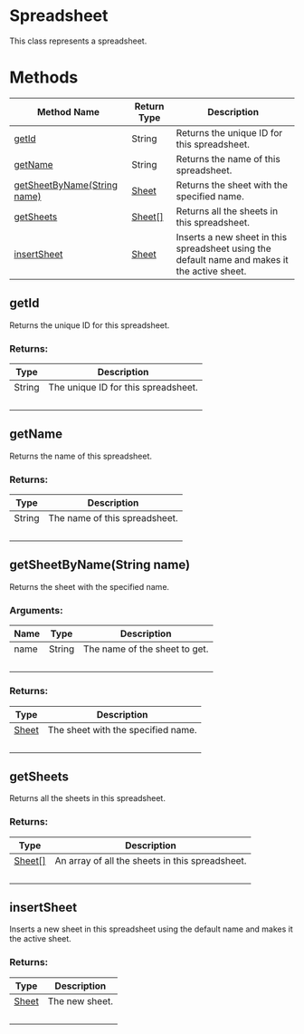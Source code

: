 # Spreadsheet
This class represents a spreadsheet.

# Methods
|Method Name|Return Type|Description|
|-|-|-
[getId](#getid)|String|Returns the unique ID for this spreadsheet.<br />
[getName](#getname)|String|Returns the name of this spreadsheet.<br />
[getSheetByName(String name)](#getsheetbyname~string-name~)|[Sheet](./Sheet)|Returns the sheet with the specified name.
[getSheets](#getsheets)|[Sheet[]](./Sheet)|Returns all the sheets in this spreadsheet.<br />
[insertSheet](#insertsheet)|[Sheet](./Sheet)|Inserts a new sheet in this spreadsheet using the default name and makes it the active sheet.<br />

## <a name="getid"></a>getId
Returns the unique ID for this spreadsheet.

### Returns:
|Type|Description|
|-|-
String|The unique ID for this spreadsheet.
&nbsp;|&nbsp;
## <a name="getname"></a>getName
Returns the name of this spreadsheet.

### Returns:
|Type|Description|
|-|-
String|The name of this spreadsheet.
&nbsp;|&nbsp;
## <a name="getsheetbyname~string-name~"></a>getSheetByName(String name)
Returns the sheet with the specified name.
### Arguments:
|Name|Type|Description|
|-|-|-
name|String|The name of the sheet to get.<br />
&nbsp;|&nbsp;|&nbsp;
### Returns:
|Type|Description|
|-|-
[Sheet](./Sheet)|The sheet with the specified name.
&nbsp;|&nbsp;
## <a name="getsheets"></a>getSheets
Returns all the sheets in this spreadsheet.

### Returns:
|Type|Description|
|-|-
[Sheet[]](./Sheet)|An array of all the sheets in this spreadsheet.
&nbsp;|&nbsp;
## <a name="insertsheet"></a>insertSheet
Inserts a new sheet in this spreadsheet using the default name and makes it the active sheet.

### Returns:
|Type|Description|
|-|-
[Sheet](./Sheet)|The new sheet.
&nbsp;|&nbsp;

